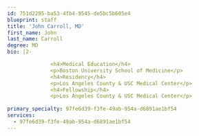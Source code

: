 ```yaml
---
id: 751d2295-ba53-4fb4-9545-de5bc5b605e4
blueprint: staff
title: 'John Carroll, MD'
first_name: John
last_name: Carroll
degree: MD
bio: |2-

              <h4>Medical Education</h4>
              <p>Boston University School of Medicine</p>
              <h4>Residency</h4>
              <p>Los Angeles County & USC Medical Center</p>
              <h4>Fellowship</h4>
              <p>Los Angeles County & USC Medical Center</p>
          
primary_specialty: 97fe6d39-f3fe-49ab-954a-d6891ae1bf54
services:
  - 97fe6d39-f3fe-49ab-954a-d6891ae1bf54
---
```

